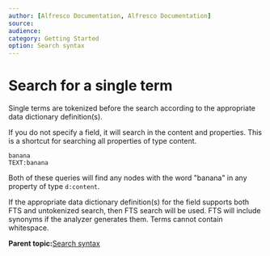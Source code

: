 ```yaml
---
author: [Alfresco Documentation, Alfresco Documentation]
source: 
audience: 
category: Getting Started
option: Search syntax
---
```


# Search for a single term

Single terms are tokenized before the search according to the appropriate data dictionary definition\(s\).

If you do not specify a field, it will search in the content and properties. This is a shortcut for searching all properties of type content.

```
banana
TEXT:banana
```

Both of these queries will find any nodes with the word "banana" in any property of type `d:content`.

If the appropriate data dictionary definition\(s\) for the field supports both FTS and untokenized search, then FTS search will be used. FTS will include synonyms if the analyzer generates them. Terms cannot contain whitespace.

**Parent topic:**[Search syntax](../concepts/rm-searchsyntax-intro.md)

